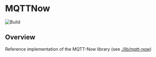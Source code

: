 # MQTTNow

![Build](https://github.com/JoostAB/mqtt-now/actions/workflows/main.yml/badge.svg)

## Overview

Reference implementation of the MQTT-Now library (see [./lib/mqtt-now](https://github.com/JoostAB/mqtt-now/tree/master/lib/mqtt-now/README.md))
